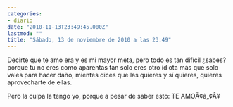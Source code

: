 ```yaml
---
categories:
- diario
date: "2010-11-13T23:49:45.000Z"
lastmod: ""
title: "Sábado, 13 de noviembre de 2010 a las 23:49"
---
```


Decirte que te amo era y es mi mayor meta, pero todo es tan difí­cil ¿sabes? porque tu no eres como aparentas tan solo eres otro idiota más que solo vales para hacer daño, mientes dices que las quieres y sí­ quieres, quieres aprovecharte de ellas. 

Pero la culpa la tengo yo, porque a pesar de saber esto: TE AMOÃ¢â„¢Â¥